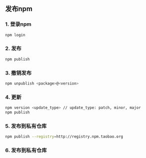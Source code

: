 ## 发布npm

### 1. 登录npm

```bash
npm login
```

### 2. 发布

```bash
npm publish
```

### 3. 撤销发布

```bash
npm unpublish <package>@<version>
```

### 4. 更新

```bash
npm version <update_type> // update_type: patch, minor, major
npm publish
```

### 5. 发布到私有仓库

```bash
npm publish --registry=http://registry.npm.taobao.org
```

### 6. 发布到私有仓库

```bash